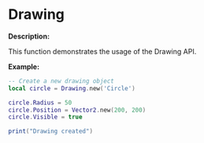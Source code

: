 # Drawing

**Description:**

This function demonstrates the usage of the Drawing API.

**Example:**

```lua
-- Create a new drawing object
local circle = Drawing.new('Circle')

circle.Radius = 50
circle.Position = Vector2.new(200, 200)
circle.Visible = true

print("Drawing created")
```
